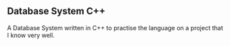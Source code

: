 ## Database System C++

A Database System written in C++ to practise the language on a project that I know very well.
